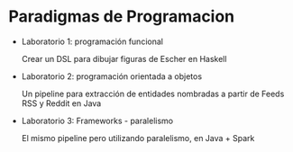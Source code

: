 # Paradigmas de Programacion

- Laboratorio 1: programación funcional

  Crear un DSL para dibujar figuras de Escher en Haskell


- Laboratorio 2: programación orientada a objetos
 
  Un pipeline para extracción de entidades nombradas a partir de Feeds RSS y Reddit en Java

  
- Laboratorio 3: Frameworks - paralelismo
  
  El mismo pipeline pero utilizando paralelismo, en Java + Spark 
